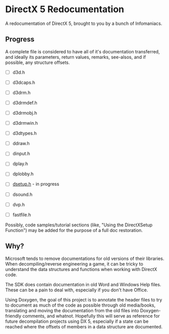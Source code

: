 # DirectX 5 Redocumentation
A redocumentation of DirectX 5, brought to you by a bunch of Infomaniacs.

## Progress

A complete file is considered to have all of it's documentation transferred, and ideally its parameters, return values, remarks, see-alsos, and if possible, any structure offsets.

- [ ] d3d.h
- [ ] d3dcaps.h

- [ ] d3drm.h
- [ ] d3drmdef.h
- [ ] d3drmobj.h
- [ ] d3drmwin.h

- [ ] d3dtypes.h
- [ ] ddraw.h
- [ ] dinput.h
- [ ] dplay.h
- [ ] dplobby.h
- [ ] [dsetup.h](https://github.com/orgs/mslibredoc/projects/1?pane=issue&itemId=35371687) - in progress
- [ ] dsound.h
- [ ] dvp.h
- [ ] fastfile.h

Possibly, code samples/tutorial sections (like, "Using the DirectXSetup Function") may be added for the purpose of a full doc restoration.

## Why?
Microsoft tends to remove documentations for old versions of their libraries. When decompiling/reverse engineering a game, it can be tricky to understand the data structures and functions when working with DirectX code.

The SDK does contain documentation in old Word and Windows Help files. These can be a pain to deal with, especially if you don't have Office.

Using Doxygen, the goal of this project is to annotate the header files to try to document as much of the code as possible through old media/books, translating and moving the documentation from the old files into Doxygen-friendly comments, and whatnot. Hopefully this will serve as reference for future decompilation projects using DX 5, especially if a state can be reached where the offsets of members in a data structure are documented.
